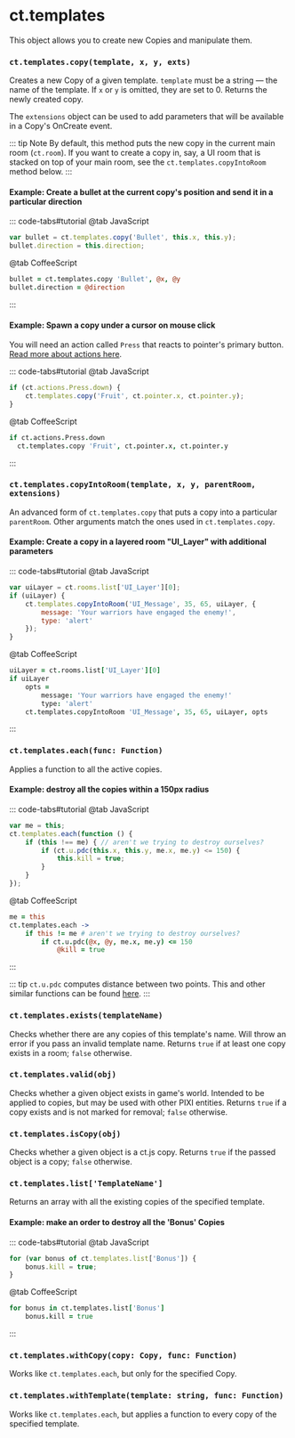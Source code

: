 # ct.templates

This object allows you to create new Copies and manipulate them.

### `ct.templates.copy(template, x, y, exts)`

Creates a new Copy of a given template. `template` must be a string — the name of the template. If `x` or `y` is omitted, they are set to 0. Returns the newly created copy.

The `extensions` object can be used to add parameters that will be available in a Copy's OnCreate event.

::: tip Note
By default, this method puts the new copy in the current main room (`ct.room`). If you want to create a copy in, say, a UI room that is stacked on top of your main room, see the `ct.templates.copyIntoRoom` method below.
:::

#### Example: Create a bullet at the current copy's position and send it in a particular direction

::: code-tabs#tutorial
@tab JavaScript
```js
var bullet = ct.templates.copy('Bullet', this.x, this.y);
bullet.direction = this.direction;
```
@tab CoffeeScript
```coffee
bullet = ct.templates.copy 'Bullet', @x, @y
bullet.direction = @direction
```
:::

#### Example: Spawn a copy under a cursor on mouse click

You will need an action called `Press` that reacts to pointer's primary button. [Read more about actions here](actions.html).

::: code-tabs#tutorial
@tab JavaScript
```js
if (ct.actions.Press.down) {
    ct.templates.copy('Fruit', ct.pointer.x, ct.pointer.y);
}
```
@tab CoffeeScript
```coffee
if ct.actions.Press.down
  ct.templates.copy 'Fruit', ct.pointer.x, ct.pointer.y
```
:::

### `ct.templates.copyIntoRoom(template, x, y, parentRoom, extensions)`

An advanced form of `ct.templates.copy` that puts a copy into a particular `parentRoom`. Other arguments match the ones used in `ct.templates.copy`.

#### Example: Create a copy in a layered room "UI_Layer" with additional parameters

::: code-tabs#tutorial
@tab JavaScript
```js
var uiLayer = ct.rooms.list['UI_Layer'][0];
if (uiLayer) {
    ct.templates.copyIntoRoom('UI_Message', 35, 65, uiLayer, {
        message: 'Your warriors have engaged the enemy!',
        type: 'alert'
    });
}
```
@tab CoffeeScript
```coffee
uiLayer = ct.rooms.list['UI_Layer'][0]
if uiLayer
    opts =
        message: 'Your warriors have engaged the enemy!'
        type: 'alert'
    ct.templates.copyIntoRoom 'UI_Message', 35, 65, uiLayer, opts
```
:::

### `ct.templates.each(func: Function)`

Applies a function to all the active copies.

#### Example: destroy all the copies within a 150px radius

::: code-tabs#tutorial
@tab JavaScript
```js
var me = this;
ct.templates.each(function () {
    if (this !== me) { // aren't we trying to destroy ourselves?
        if (ct.u.pdc(this.x, this.y, me.x, me.y) <= 150) {
            this.kill = true;
        }
    }
});
```
@tab CoffeeScript
```coffee
me = this
ct.templates.each ->
    if this != me # aren't we trying to destroy ourselves?
        if ct.u.pdc(@x, @y, me.x, me.y) <= 150
            @kill = true
```
:::

::: tip
`ct.u.pdc` computes distance between two points. This and other similar functions can be found [here](ct.u.html).
:::

### `ct.templates.exists(templateName)`

Checks whether there are any copies of this template's name. Will throw an error if you pass an invalid template name. Returns `true` if at least one copy exists in a room; `false` otherwise.

### `ct.templates.valid(obj)`
Checks whether a given object exists in game's world. Intended to be applied to copies, but may be used with other PIXI entities. Returns `true` if a copy exists and is not marked for removal; `false` otherwise.

### `ct.templates.isCopy(obj)`
Checks whether a given object is a ct.js copy. Returns `true` if the passed object is a copy; `false` otherwise.

### `ct.templates.list['TemplateName']`

Returns an array with all the existing copies of the specified template.

#### Example: make an order to destroy all the 'Bonus' Copies

::: code-tabs#tutorial
@tab JavaScript
```js
for (var bonus of ct.templates.list['Bonus']) {
    bonus.kill = true;
}
```
@tab CoffeeScript
```coffee
for bonus in ct.templates.list['Bonus']
    bonus.kill = true
```
:::

### `ct.templates.withCopy(copy: Copy, func: Function)`

Works like `ct.templates.each`, but only for the specified Copy.

### `ct.templates.withTemplate(template: string, func: Function)`

Works like `ct.templates.each`, but applies a function to every copy of the specified template.
